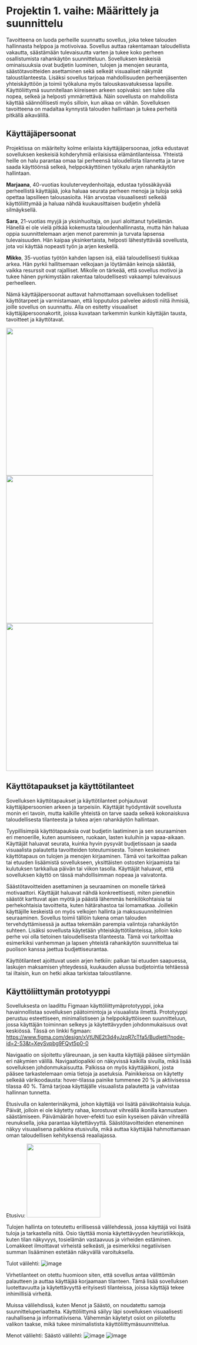 # Projektin 1. vaihe: Määrittely ja suunnittelu

Tavoitteena on luoda perheille suunnattu sovellus, joka tekee talouden hallinnasta helppoa ja motivoivaa. Sovellus auttaa rakentamaan taloudellista vakautta, säästämään tulevaisuutta varten ja tukee koko perheen osallistumista rahankäytön suunnitteluun.
Sovelluksen keskeisiä ominaisuuksia ovat budjetin luominen, tulojen ja menojen seuranta, säästötavoitteiden asettaminen sekä selkeät visuaaliset näkymät taloustilanteesta. Lisäksi sovellus tarjoaa mahdollisuuden perheenjäsenten yhteiskäyttöön ja toimii työkaluna myös talouskasvatuksessa lapsille.
Käyttöliittymä suunnitellaan kiireiseen arkeen sopivaksi: sen tulee olla nopea, selkeä ja helposti ymmärrettävä. Näin sovellusta on mahdollista käyttää säännöllisesti myös silloin, kun aikaa on vähän. Sovelluksen tavoitteena on madaltaa kynnystä talouden hallintaan ja tukea perheitä pitkällä aikavälillä.

## Käyttäjäpersoonat
Projektissa on määritelty kolme erilaista käyttäjäpersoonaa, jotka edustavat sovelluksen keskeisiä kohderyhmiä erilaisissa elämäntilanteissa. Yhteistä heille on halu parantaa omaa tai perheensä taloudellista tilannetta ja tarve saada käyttöönsä selkeä, helppokäyttöinen työkalu arjen rahankäytön hallintaan.

**Marjaana**, 40-vuotias kouluterveydenhoitaja, edustaa työssäkäyvää perheellistä käyttäjää, joka haluaa seurata perheen menoja ja tuloja sekä opettaa lapsilleen talousasioita. Hän arvostaa visuaalisesti selkeää käyttöliittymää ja haluaa nähdä kuukausittaisen budjetin yhdellä silmäyksellä.

**Sara**, 21-vuotias myyjä ja yksinhuoltaja, on juuri aloittanut työelämän. Hänellä ei ole vielä pitkää kokemusta taloudenhallinnasta, mutta hän haluaa oppia suunnittelemaan arjen menot paremmin ja turvata lapsensa tulevaisuuden. Hän kaipaa yksinkertaista, helposti lähestyttävää sovellusta, jota voi käyttää nopeasti työn ja arjen keskellä.

**Mikko**, 35-vuotias työtön kahden lapsen isä, elää taloudellisesti tiukkaa arkea. Hän pyrkii hallitsemaan velkojaan ja löytämään keinoja säästää, vaikka resurssit ovat rajalliset. Mikolle on tärkeää, että sovellus motivoi ja tukee hänen pyrkimystään rakentaa taloudellisesti vakaampi tulevaisuus perheelleen.

Nämä käyttäjäpersoonat auttavat hahmottamaan sovelluksen todelliset käyttötarpeet ja varmistamaan, että lopputulos palvelee aidosti niitä ihmisiä, joille sovellus on suunnattu.
Alla on esitetty visuaaliset käyttäjäpersoonakortit, joissa kuvataan tarkemmin kunkin käyttäjän tausta, tavoitteet ja käyttötavat.

<img src="https://github.com/user-attachments/assets/b58b4683-123b-498f-8c8e-377f41653836" width="400"/> <img src="https://github.com/user-attachments/assets/def433e4-f914-4cdb-a4b7-db4961194cae" width="400"/> <img src="https://github.com/user-attachments/assets/62b31b4b-1065-4360-b42d-ed4921d01129" width="400"/>

## Käyttötapaukset ja käyttötilanteet

Sovelluksen käyttötapaukset ja käyttötilanteet pohjautuvat käyttäjäpersoonien arkeen ja tarpeisiin. Käyttäjät hyödyntävät sovellusta monin eri tavoin, mutta kaikille yhteistä on tarve saada selkeä kokonaiskuva taloudellisesta tilanteesta ja tukea arjen rahankäytön hallintaan.

Tyypillisimpiä käyttötapauksia ovat budjetin laatiminen ja sen seuraaminen eri menoerille, kuten asumiseen, ruokaan, lasten kuluihin ja vapaa-aikaan. Käyttäjät haluavat seurata, kuinka hyvin pysyvät budjetissaan ja saada visuaalista palautetta tavoitteiden toteutumisesta. Toinen keskeinen käyttötapaus on tulojen ja menojen kirjaaminen. Tämä voi tarkoittaa palkan tai etuuden lisäämistä sovellukseen, yksittäisten ostosten kirjaamista tai kulutuksen tarkkailua päivän tai viikon tasolla. Käyttäjät haluavat, että sovelluksen käyttö on tässä mahdollisimman nopeaa ja vaivatonta.

Säästötavoitteiden asettaminen ja seuraaminen on monelle tärkeä motivaattori. Käyttäjät haluavat nähdä konkreettisesti, miten pienetkin säästöt karttuvat ajan myötä ja päästä lähemmäs henkilökohtaisia tai perhekohtaisia tavoitteita, kuten hätärahastoa tai lomamatkaa. Joillekin käyttäjille keskeistä on myös velkojen hallinta ja maksusuunnitelmien seuraaminen. Sovellus toimii tällöin tukena oman talouden tervehdyttämisessä ja auttaa tekemään parempia valintoja rahankäytön suhteen. Lisäksi sovellusta käytetään yhteiskäyttötilanteissa, jolloin koko perhe voi olla tietoinen taloudellisesta tilanteesta. Tämä voi tarkoittaa esimerkiksi vanhemman ja lapsen yhteistä rahankäytön suunnittelua tai puolison kanssa jaettua budjettiseurantaa.

Käyttötilanteet ajoittuvat usein arjen hetkiin: palkan tai etuuden saapuessa, laskujen maksamisen yhteydessä, kuukauden alussa budjetointia tehtäessä tai iltaisin, kun on hetki aikaa tarkistaa taloustilanne.

## Käyttöliittymän prototyyppi

Sovelluksesta on laadittu Figmaan käyttöliittymäprototyyppi, joka havainnollistaa sovelluksen päätoimintoja ja visuaalista ilmettä. Prototyyppi perustuu esteettiseen, minimalistiseen ja helppokäyttöiseen suunnitteluun, jossa käyttäjän toiminnan selkeys ja käytettävyyden johdonmukaisuus ovat keskiössä. Tässä on linkki figmaan: https://www.figma.com/design/xVtUNE2t3d4yJzqR7cTfa5/Budjetti?node-id=2-53&t=XeySvpbg9FQyt5p0-0

Navigaatio on sijoitettu yläreunaan, ja sen kautta käyttäjä pääsee siirtymään eri näkymien välillä. Navigaatiopalkki on näkyvissä kaikilla sivuilla, mikä lisää sovelluksen johdonmukaisuutta. Palkissa on myös käyttäjäikoni, josta pääsee tarkastelemaan omia tietoja ja asetuksia. Painikkeissa on käytetty selkeää värikoodausta: hover-tilassa painike tummenee 20 % ja aktiivisessa tilassa 40 %. Tämä tarjoaa käyttäjälle visuaalista palautetta ja vahvistaa hallinnan tunnetta.

Etusivulla on kalenterinäkymä, johon käyttäjä voi lisätä päiväkohtaisia kuluja. Päivät, jolloin ei ole käytetty rahaa, korostuvat vihreällä ikonilla kannustaen säästämiseen. Päivämäärän hover-efekti tuo esiin kyseisen päivän vihreällä reunuksella, joka parantaa käytettävyyttä. Säästötavoitteiden eteneminen näkyy visuaalisena palkkina etusivulla, mikä auttaa käyttäjää hahmottamaan oman taloudellisen kehityksensä reaaliajassa.

Etusivu:
<img src="https://github.com/user-attachments/assets/5a6f8e9e-bb3a-47a0-80e2-712c007ec79f" width="200"/>

Tulojen hallinta on toteutettu erillisessä välilehdessä, jossa käyttäjä voi lisätä tuloja ja tarkastella niitä. Osio täyttää monia käytettävyyden heuristiikkoja, kuten tilan näkyvyys, tosielämän vastaavuus ja virheiden estäminen. Lomakkeet ilmoittavat virheistä selkeästi, ja esimerkiksi negatiivisen summan lisääminen estetään näkyvällä varoituksella.

Tulot välilehti:
![image](https://github.com/user-attachments/assets/8ef88c60-1f42-49c6-a826-21e521db7ad8)

Virhetilanteet on otettu huomioon siten, että sovellus antaa välittömän palautteen ja auttaa käyttäjää korjaamaan tilanteen. Tämä lisää sovelluksen luotettavuutta ja käytettävyyttä erityisesti tilanteissa, joissa käyttäjä tekee inhimillisiä virheitä.

Muissa välilehdissä, kuten Menot ja Säästö, on noudatettu samoja suunnitteluperiaatteita. Käyttöliittymä säilyy läpi sovelluksen visuaalisesti rauhallisena ja informatiivisena. Vähemmän käytetyt osiot on piilotettu valikon taakse, mikä tukee minimalistista käyttöliittymäsuunnittelua.

Menot välilehti:                                                                            Säästö välilehti:
![image](https://github.com/user-attachments/assets/27413648-2e50-45af-b9e5-cba5803aee70)   ![image](https://github.com/user-attachments/assets/0b73cf44-6682-4591-a3e3-e184adc297da)

